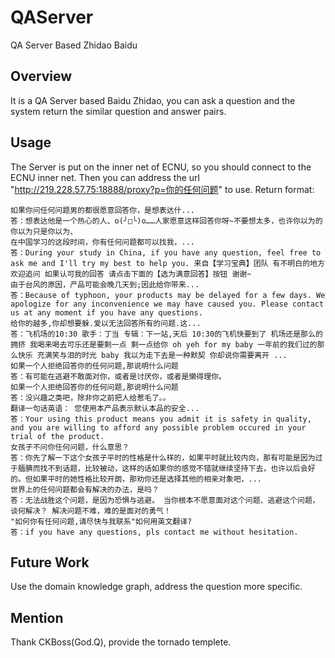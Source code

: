 # QAServer
QA Server Based Zhidao Baidu

## Overview
It is a QA Server based Baidu Zhidao, you can ask a question and the system return the similar question and answer pairs.

## Usage
The Server is put on the inner net of ECNU, so you should connect to the ECNU inner net. Then you can address the url "http://219.228.57.75:18888/proxy?p=你的任何问题" to use.
Return format:
```
如果你问任何问题男的都很愿意回答你，是想表达什... 
答：想表达他是一个热心的人、o(╯□╰)o……人家愿意这样回答你呀~不要想太多，也许你以为的你以为只是你以为、
在中国学习的这段时间，你有任何问题都可以找我，... 
答：During your study in China, if you have any question, feel free to ask me and I'll try my best to help you. 来自【学习宝典】团队 有不明白的地方欢迎追问 如果认可我的回答 请点击下面的【选为满意回答】按钮 谢谢~
由于台风的原因，产品可能会晚几天到;因此给你带来... 
答：Because of typhoon, your products may be delayed for a few days. We apologize for any inconvenience we may have caused you. Please contact us at any moment if you have any questions.
给你的越多,你却想要躲.爱以无法回答所有的问题.这... 
答：飞机场的10:30 歌手：丁当 专辑：下一站,天后 10:30的飞机快要到了 机场还是那么的拥挤 我喝来喝去可乐还是要剩一点 剩一点给你 oh yeh for my baby 一年前的我们过的那么快乐 充满笑与泪的时光 baby 我以为走下去是一种默契 你却说你需要离开 ...
如果一个人拒绝回答你的任何问题,那说明什么问题 
答：有可能在逃避不敢面对你，或者是讨厌你，或者是懒得理你。
如果一个人拒绝回答你的任何问题,那说明什么问题 
答：没兴趣之类吧，除非你之前把人给惹毛了。。
翻译一句话英语： 您使用本产品表示默认本品的安全... 
答：Your using this product means you admit it is safety in quality, and you are willing to afford any possible problem occured in your trial of the product.
女孩子不问你任何问题，什么意思？ 
答：你先了解一下这个女孩子平时的性格是什么样的，如果平时就比较内向，那有可能是因为过于腼腆而找不到话题，比较被动，这样的话如果你的感觉不错就继续坚持下去，也许以后会好的。但如果平时的她性格比较开朗，那劝你还是选择其他的相亲对象吧，...
世界上的任何问题都会有解决的办法，是吗？ 
答：无法战胜这个问题，是因为恐惧与逃避。 当你根本不愿意面对这个问题、逃避这个问题，谈何解决？ 解决问题不难，难的是面对的勇气！
"如何你有任何问题,请尽快与我联系"如何用英文翻译? 
答：if you have any questions, pls contact me without hesitation.
```

## Future Work
Use the domain knowledge graph, address the question more specific.

## Mention
Thank CKBoss(God.Q), provide the tornado templete.
